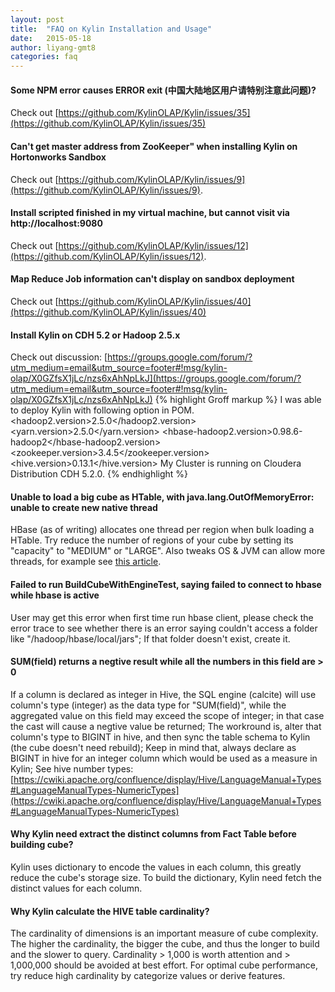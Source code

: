 ```yaml
---
layout: post
title:  "FAQ on Kylin Installation and Usage"
date:   2015-05-18
author: liyang-gmt8
categories: faq
---
```


#### Some NPM error causes ERROR exit (中国大陆地区用户请特别注意此问题)?
Check out [https://github.com/KylinOLAP/Kylin/issues/35](https://github.com/KylinOLAP/Kylin/issues/35)

#### Can't get master address from ZooKeeper" when installing Kylin on Hortonworks Sandbox
Check out [https://github.com/KylinOLAP/Kylin/issues/9](https://github.com/KylinOLAP/Kylin/issues/9).

#### Install scripted finished in my virtual machine, but cannot visit via http://localhost:9080
Check out [https://github.com/KylinOLAP/Kylin/issues/12](https://github.com/KylinOLAP/Kylin/issues/12).

#### Map Reduce Job information can't display on sandbox deployment
Check out [https://github.com/KylinOLAP/Kylin/issues/40](https://github.com/KylinOLAP/Kylin/issues/40)

#### Install Kylin on CDH 5.2 or Hadoop 2.5.x
Check out discussion: [https://groups.google.com/forum/?utm_medium=email&utm_source=footer#!msg/kylin-olap/X0GZfsX1jLc/nzs6xAhNpLkJ](https://groups.google.com/forum/?utm_medium=email&utm_source=footer#!msg/kylin-olap/X0GZfsX1jLc/nzs6xAhNpLkJ)
{% highlight Groff markup %}
I was able to deploy Kylin with following option in POM.
<hadoop2.version>2.5.0</hadoop2.version>
<yarn.version>2.5.0</yarn.version>
<hbase-hadoop2.version>0.98.6-hadoop2</hbase-hadoop2.version>
<zookeeper.version>3.4.5</zookeeper.version>
<hive.version>0.13.1</hive.version>
My Cluster is running on Cloudera Distribution CDH 5.2.0.
{% endhighlight %}

#### Unable to load a big cube as HTable, with java.lang.OutOfMemoryError: unable to create new native thread
HBase (as of writing) allocates one thread per region when bulk loading a HTable. Try reduce the number of regions of your cube by setting its "capacity" to "MEDIUM" or "LARGE". Also tweaks OS & JVM can allow more threads, for example see [this article](http://blog.egilh.com/2006/06/2811aspx.html).

#### Failed to run BuildCubeWithEngineTest, saying failed to connect to hbase while hbase is active
User may get this error when first time run hbase client, please check the error trace to see whether there is an error saying couldn't access a folder like "/hadoop/hbase/local/jars"; If that folder doesn't exist, create it.

#### SUM(field) returns a negtive result while all the numbers in this field are > 0
If a column is declared as integer in Hive, the SQL engine (calcite) will use column's type (integer) as the data type for "SUM(field)", while the aggregated value on this field may exceed the scope of integer; in that case the cast will cause a negtive value be returned; The workround is, alter that column's type to BIGINT in hive, and then sync the table schema to Kylin (the cube doesn't need rebuild); Keep in mind that, always declare as BIGINT in hive for an integer column which would be used as a measure in Kylin; See hive number types: [https://cwiki.apache.org/confluence/display/Hive/LanguageManual+Types#LanguageManualTypes-NumericTypes](https://cwiki.apache.org/confluence/display/Hive/LanguageManual+Types#LanguageManualTypes-NumericTypes)

#### Why Kylin need extract the distinct columns from Fact Table before building cube?
Kylin uses dictionary to encode the values in each column, this greatly reduce the cube's storage size. To build the dictionary, Kylin need fetch the distinct values for each column.

#### Why Kylin calculate the HIVE table cardinality?
The cardinality of dimensions is an important measure of cube complexity. The higher the cardinality, the bigger the cube, and thus the longer to build and the slower to query. Cardinality > 1,000 is worth attention and > 1,000,000 should be avoided at best effort. For optimal cube performance, try reduce high cardinality by categorize values or derive features.
